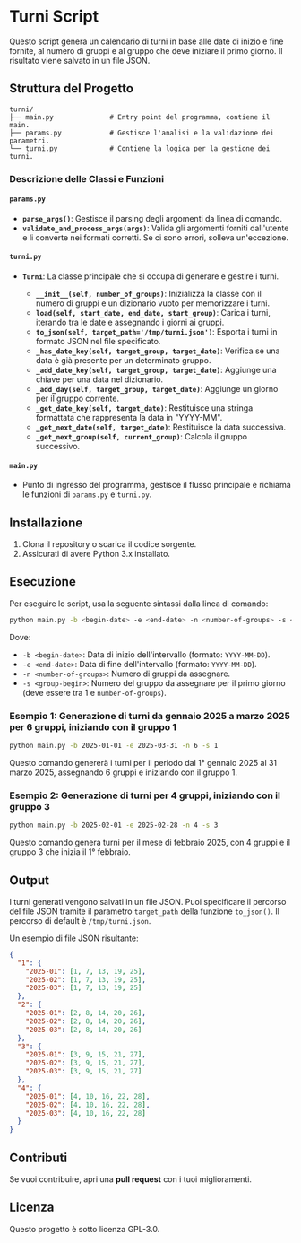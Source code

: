 # Turni Script

Questo script genera un calendario di turni in base alle date di inizio e fine
fornite, al numero di gruppi e al gruppo che deve iniziare il primo giorno. Il
risultato viene salvato in un file JSON.

## Struttura del Progetto

```
turni/
├── main.py              # Entry point del programma, contiene il main.
├── params.py            # Gestisce l'analisi e la validazione dei parametri.
└── turni.py             # Contiene la logica per la gestione dei turni.
```

### Descrizione delle Classi e Funzioni

#### `params.py`

- **`parse_args()`**: Gestisce il parsing degli argomenti da linea di comando.
- **`validate_and_process_args(args)`**: Valida gli argomenti forniti
  dall'utente e li converte nei formati corretti. Se ci sono errori, solleva
  un'eccezione.

#### `turni.py`

- **`Turni`**: La classe principale che si occupa di generare e gestire i turni.

  * **`__init__(self, number_of_groups)`**: Inizializza la classe con il numero
    di gruppi e un dizionario vuoto per memorizzare i turni.
  * **`load(self, start_date, end_date, start_group)`**: Carica i turni,
    iterando tra le date e assegnando i giorni ai gruppi.
  * **`to_json(self, target_path='/tmp/turni.json')`**: Esporta i turni in
    formato JSON nel file specificato.
  * **`_has_date_key(self, target_group, target_date)`**: Verifica se una data
    è già presente per un determinato gruppo.
  * **`_add_date_key(self, target_group, target_date)`**: Aggiunge una chiave
    per una data nel dizionario.
  * **`_add_day(self, target_group, target_date)`**: Aggiunge un giorno per il
    gruppo corrente.
  * **`_get_date_key(self, target_date)`**: Restituisce una stringa formattata
    che rappresenta la data in "YYYY-MM".
  * **`_get_next_date(self, target_date)`**: Restituisce la data successiva.
  * **`_get_next_group(self, current_group)`**: Calcola il gruppo successivo.

#### `main.py`

* Punto di ingresso del programma, gestisce il flusso principale e richiama le
  funzioni di `params.py` e `turni.py`.

## Installazione

1. Clona il repository o scarica il codice sorgente.
2. Assicurati di avere Python 3.x installato.


## Esecuzione

Per eseguire lo script, usa la seguente sintassi dalla linea di comando:

```bash
python main.py -b <begin-date> -e <end-date> -n <number-of-groups> -s <group-begin>
```

Dove:

* `-b <begin-date>`: Data di inizio dell'intervallo (formato: `YYYY-MM-DD`).
* `-e <end-date>`: Data di fine dell'intervallo (formato: `YYYY-MM-DD`).
* `-n <number-of-groups>`: Numero di gruppi da assegnare.
* `-s <group-begin>`: Numero del gruppo da assegnare per il primo giorno (deve
  essere tra 1 e `number-of-groups`).

### Esempio 1: Generazione di turni da gennaio 2025 a marzo 2025 per 6 gruppi, iniziando con il gruppo 1

```bash
python main.py -b 2025-01-01 -e 2025-03-31 -n 6 -s 1
```

Questo comando genererà i turni per il periodo dal 1° gennaio 2025 al 31 marzo
2025, assegnando 6 gruppi e iniziando con il gruppo 1.

### Esempio 2: Generazione di turni per 4 gruppi, iniziando con il gruppo 3

```bash
python main.py -b 2025-02-01 -e 2025-02-28 -n 4 -s 3
```

Questo comando genera turni per il mese di febbraio 2025, con 4 gruppi e il
gruppo 3 che inizia il 1° febbraio.


## Output

I turni generati vengono salvati in un file JSON. Puoi specificare il percorso
del file JSON tramite il parametro `target_path` della funzione `to_json()`. Il
percorso di default è `/tmp/turni.json`.

Un esempio di file JSON risultante:

```json
{
  "1": {
    "2025-01": [1, 7, 13, 19, 25],
    "2025-02": [1, 7, 13, 19, 25],
    "2025-03": [1, 7, 13, 19, 25]
  },
  "2": {
    "2025-01": [2, 8, 14, 20, 26],
    "2025-02": [2, 8, 14, 20, 26],
    "2025-03": [2, 8, 14, 20, 26]
  },
  "3": {
    "2025-01": [3, 9, 15, 21, 27],
    "2025-02": [3, 9, 15, 21, 27],
    "2025-03": [3, 9, 15, 21, 27]
  },
  "4": {
    "2025-01": [4, 10, 16, 22, 28],
    "2025-02": [4, 10, 16, 22, 28],
    "2025-03": [4, 10, 16, 22, 28]
  }
}
```


## Contributi

Se vuoi contribuire, apri una **pull request** con i tuoi miglioramenti.


## Licenza

Questo progetto è sotto licenza GPL-3.0.

